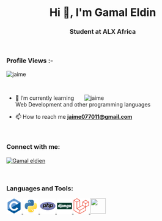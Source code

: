<h1 align="center">Hi 👋, I'm Gamal Eldin</h1>
<h3 align="center">Student at ALX Africa</h3>

<br>

<p align="right"> <h3>Profile Views :-</h3> <img  src="https://komarev.com/ghpvc/?username=Jaime077011&label=Profile%20views&color=0e75b6&style=flat"
    alt="jaime" /> 
  </p>

<br>

<p><img align="right" style="width:300px; hieght:300px;" src="https://user-images.githubusercontent.com/101170188/228897915-ac8b7ac7-fbe0-45f8-9ec3-62b24c8a56e0.gif" alt="jaime" /></p>


- 🌱 I’m currently learning Web Development and other programming languages

- 📫 How to reach me **jaime077011@gmail.com**

<br>

<h3 align="left">Connect with me:</h3>
<p align="left">
  <a href="https://www.linkedin.com/in/gamal-eldien-gamal-07813b208/" target="blank"><img align="center"
      src="https://raw.githubusercontent.com/rahuldkjain/github-profile-readme-generator/master/src/images/icons/Social/linked-in-alt.svg"
      alt="Gamal eldien" height="30" width="40" /></a>
</p>

<br>

<h3 align="left">Languages and Tools:</h3>
<p align="left">  
    <a href="https://www.cprogramming.com/" target="_blank"
    rel="noreferrer"> <img src="https://raw.githubusercontent.com/devicons/devicon/master/icons/c/c-original.svg"
     alt="c" width="40" height="40" /> </a><a href="https://www.python.org" target="_blank" rel="noreferrer"> <img
      src="https://raw.githubusercontent.com/devicons/devicon/master/icons/python/python-original.svg" alt="python"
      width="40" height="40" /> </a><a href="https://www.php.net" target="_blank" rel="noreferrer"> <img
      src="https://raw.githubusercontent.com/devicons/devicon/master/icons/php/php-original.svg" alt="python"
      width="40" height="40" /> </a><a href="https://www.djangoproject.com" target="_blank" rel="noreferrer"> <img
      src="https://raw.githubusercontent.com/devicons/devicon/master/icons/django/django-original.svg" alt="python"
      width="40" height="40" /> </a><a href="https://www.laravel.com" target="_blank" rel="noreferrer"> <img
      src="https://raw.githubusercontent.com/devicons/devicon/master/icons/laravel/laravel-original.svg" alt="python"
      width="40" height="40" /> </a>
      <img src="https://cdn.jsdelivr.net/gh/devicons/devicon/icons/laravel/laravel-plain-wordmark.svg" width="40" height="40" />
          


    

